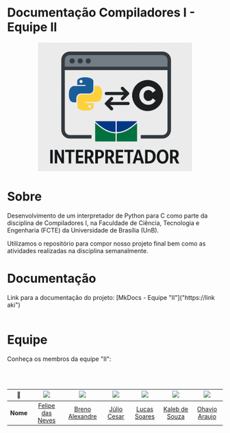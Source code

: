 # Documentação Compiladores I - Equipe II

<p align="center">
  <img src="/docs/view/img/logo.png" height='300px' style={{ display: 'block', margin: 'auto', marginTop: '100px' }} />
</p>

# Sobre

Desenvolvimento de um interpretador de Python para C como parte da disciplina de Compiladores I, na Faculdade de Ciência, Tecnologia e Engenharia (FCTE) da Universidade de Brasília (UnB).

Utilizamos o repositório para compor nosso projeto final bem como as atividades realizadas na disciplina semanalmente.
  
# Documentação

Link para a documentação do projeto: [MkDocs - Equipe "II"]("https://link aki") <br><br>

<!--

- Montar os tópicos com a equipe de deploy e testes 

# Instruções para iniciar o site localmente (em ambientes X)

### Dependências

- Node.js v20.13.1
- NPM (Node Package Manager)
- PostgreSQL
- Ruby
- Rails
- Docker

-->

# Equipe

Conheça os membros da equipe "II":
                                                                
<br></br>


| **📸**    | [<img src="https://avatars.githubusercontent.com/u/62055315?v=4" width=100>]() | [<img src="https://avatars.githubusercontent.com/u/" width=100>]() | [<img src="https://avatars.githubusercontent.com/u/" width=100>]() | [<img src="https://avatars.githubusercontent.com/u/" width=100>]() | [<img src="https://avatars.githubusercontent.com/u/" width=100>]() | [<img src="https://avatars.githubusercontent.com/u/" width=100>]() |
|:---------:|:------------------------------------------------------------------------------:|:-------------------------------------------------------------------------------:|:------------------------------------------------------------------------------:|:------------------------------------------------------------------------------:|:------------------------------------------------------------------------------:|:------------------------------------------------------------------------------:|
| **Nome**  | [Felipe das Neves](https://github.com/FelipeFreire-gf) | [Breno Alexandre](https://github.com/)  | [Júlio Cesar](https://github.com/) | [Lucas Soares](https://github.com/) | [Kaleb de Souza](https://github.com/) | [Ohavio Araujo](https://github.com/) |                     

